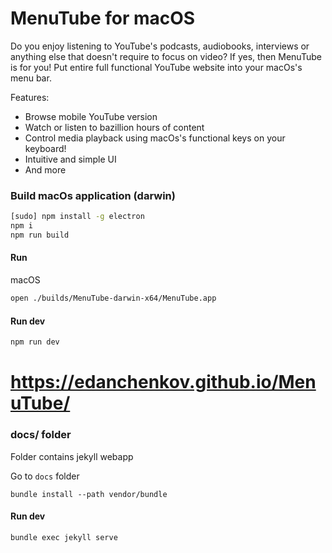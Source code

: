 # MenuTube for macOS

Do you enjoy listening to YouTube's podcasts, audiobooks, interviews or anything else that doesn't require to focus on video? If yes, then MenuTube is for you! Put entire full functional YouTube website into your macOs's menu bar.
 
 Features:
 - Browse mobile YouTube version
 - Watch or listen to bazillion hours of content
 - Control media playback using macOs's functional keys on your keyboard!
 - Intuitive and simple UI
 - And more
  

### Build macOs application (darwin)

```bash
[sudo] npm install -g electron
npm i
npm run build
```

#### Run

macOS

```bash
open ./builds/MenuTube-darwin-x64/MenuTube.app
```

#### Run dev

```bash
npm run dev
```

# https://edanchenkov.github.io/MenuTube/

### docs/ folder
 
Folder contains jekyll webapp


Go to `docs` folder

```
bundle install --path vendor/bundle
```

#### Run dev

```
bundle exec jekyll serve
```
